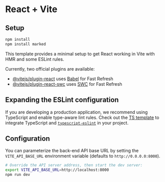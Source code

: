 # React + Vite

## Setup

```bash
npm install
npm install marked
```

This template provides a minimal setup to get React working in Vite with HMR and some ESLint rules.

Currently, two official plugins are available:

- [@vitejs/plugin-react](https://github.com/vitejs/vite-plugin-react/blob/main/packages/plugin-react/README.md) uses [Babel](https://babeljs.io/) for Fast Refresh
- [@vitejs/plugin-react-swc](https://github.com/vitejs/vite-plugin-react-swc) uses [SWC](https://swc.rs/) for Fast Refresh

## Expanding the ESLint configuration

If you are developing a production application, we recommend using TypeScript and enable type-aware lint rules. Check out the [TS template](https://github.com/vitejs/vite/tree/main/packages/create-vite/template-react-ts) to integrate TypeScript and [`typescript-eslint`](https://typescript-eslint.io) in your project.

## Configuration

You can parameterize the back-end API base URL by setting the `VITE_API_BASE_URL` environment variable (defaults to `http://0.0.0.0:8000`).

```bash
# Override the API server address, then start the dev server:
export VITE_API_BASE_URL=http://localhost:8000
npm run dev
```
